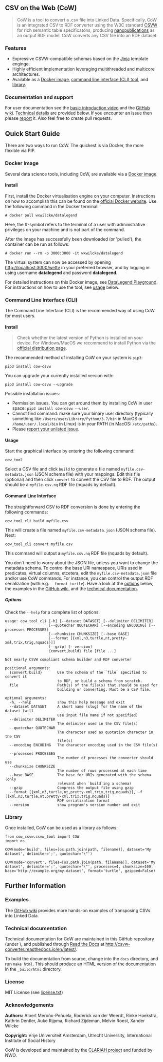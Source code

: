 ## CSV on the Web (CoW)

> CoW is a tool to convert a .csv file into Linked Data. Specifically, CoW is an integrated CSV to RDF converter using the W3C standard [CSVW](https://www.w3.org/TR/tabular-data-primer/) for rich semantic table specificatons, producing [nanopublications](http://nanopub.org/) as an output RDF model. CoW converts any CSV file into an RDF dataset.



### Features

- Expressive CSVW-compatible schemas based on the [Jinja](https://github.com/pallets/jinja) template enginge.
- Highly efficient implementation leveraging multithreaded and multicore architectures.
- Available as a [Docker image](#docker-image), [command line interface (CLI) tool](command-line-interface), and [library](#library).

### Documentation and support
For user documentation see the [basic introduction video](https://t.co/SDWC3NhWZf) and the  [GitHub wiki](https://github.com/clariah/cow/wiki/). [Technical details](#technical-details) are provided below. If you encounter an issue then please [report](https://github.com/CLARIAH/COW/issues/new/choose) it. Also feel free to create pull requests.

## Quick Start Guide

There are two ways to run CoW. The quickest is via Docker, the more flexible via PIP.

### Docker Image

Several data science tools, including CoW, are available via a [Docker image](https://github.com/CLARIAH/datalegendtools).

#### Install

First, install the Docker virtualisation engine on your computer. Instructions on how to accomplish this can be found on the [official Docker website](https://docs.docker.com/get-docker). Use the following command in the Docker terminal:

```
# docker pull wxwilcke/datalegend
```
Here, the #-symbol refers to the terminal of a user with administrative privileges on your machine and is not part of the command.

After the image has successfully been downloaded (or 'pulled'), the container can be run as follows:

```
# docker run --rm -p 3000:3000 -it wxwilcke/datalegend
```
The virtual system can now be accessed by opening [http://localhost:3000/wetty](http://localhost:3000/wetty) in your preferred browser, and by logging in using username **datalegend** and password **datalegend**.

For detailed instructions on this Docker image, see [DataLegend Playground](https://github.com/CLARIAH/datalegendtools). For instructions on how to use the tool, see  [usage](#usage) below.



### Command Line Interface (CLI)

The Command Line Interface (CLI) is the recommended way of using CoW for most users.

#### Install

> Check whether the latest version of Python is installed on your device. For Windows/MacOS we recommend to install Python via the [official distribution page](https://www.python.org/downloads/).

The recommended method of installing CoW on your system is `pip3`:

```
pip3 install cow-csvw
```

You can upgrade your currently installed version with:

```
pip3 install cow-csvw --upgrade
```

Possible installation issues:

- Permission issues. You can get around them by installing CoW in user space: `pip3 install cow-csvw --user`. 
- Cannot find command: make sure your binary user directory (typically something like `/Users/user/Library/Python/3.7/bin` in MacOS or `/home/user/.local/bin` in Linux) is in your PATH (in MacOS: `/etc/paths`).
- Please [report your unlisted issue](https://github.com/CLARIAH/CoW/issues/new).

#### Usage

Start the graphical interface by entering the following command:

```
cow_tool
```

Select a CSV file and click `build` to generate a file named `myfile.csv-metadata.json` (JSON schema file) with your mappings. Edit this file (optional) and then click `convert` to convert the CSV file to RDF. The output should be a `myfile.csv.nq` RDF file (nquads by default).

#### Command Line Interface

The straightforward CSV to RDF conversion is done by entering the following commands:

```
cow_tool_cli build myfile.csv
```

This will create a file named `myfile.csv-metadata.json` (JSON schema file). Next:

```
cow_tool_cli convert myfile.csv
```
This command will output a `myfile.csv.nq` RDF file (nquads by default).

You don't need to worry about the JSON file, unless you want to change the metadata schema. To control the base URI namespace, URIs used in predicates, virtual columns, etcetera, edit the `myfile.csv-metadata.json` file and/or use CoW commands. For instance, you can control the output RDF serialization (with e.g. ``--format turtle``). Have a look at the [options](#options) below, the examples in the [GitHub wiki](https://github.com/CLARIAH/CoW/wiki), and the [technical documentation](http://csvw-converter.readthedocs.io/en/latest/).

##### Options

Check the ``--help`` for a complete list of options:

```
usage: cow_tool_cli [-h] [--dataset DATASET] [--delimiter DELIMITER]
                    [--quotechar QUOTECHAR] [--encoding ENCODING] [--processes PROCESSES]
                    [--chunksize CHUNKSIZE] [--base BASE]
                    [--format [{xml,n3,turtle,nt,pretty-xml,trix,trig,nquads}]]
                    [--gzip] [--version]
                    {convert,build} file [file ...]

Not nearly CSVW compliant schema builder and RDF converter

positional arguments:
  {convert,build}       Use the schema of the `file` specified to convert it
                        to RDF, or build a schema from scratch.
  file                  Path(s) of the file(s) that should be used for
                        building or converting. Must be a CSV file.

optional arguments:
  -h, --help            show this help message and exit
  --dataset DATASET     A short name (slug) for the name of the dataset (will
                        use input file name if not specified)
  --delimiter DELIMITER
                        The delimiter used in the CSV file(s)
  --quotechar QUOTECHAR
                        The character used as quotation character in the CSV
                        file(s)
  --encoding ENCODING   The character encoding used in the CSV file(s)

  --processes PROCESSES
                        The number of processes the converter should use
  --chunksize CHUNKSIZE
                        The number of rows processed at each time
  --base BASE           The base for URIs generated with the schema (only
                        relevant when `build`ing a schema)
  --gzip 				Compress the output file using gzip
  --format [{xml,n3,turtle,nt,pretty-xml,trix,trig,nquads}], -f [{xml,n3,turtle,nt,pretty-xml,trix,trig,nquads}]
                        RDF serialization format
  --version             show program's version number and exit
```



### Library

Once installed, CoW can be used as a library as follows:

```
from cow_csvw.csvw_tool import COW
import os

COW(mode='build', files=[os.path.join(path, filename)], dataset='My dataset', delimiter=';', quotechar='\"')

COW(mode='convert', files=[os.path.join(path, filename)], dataset='My dataset', delimiter=';', quotechar='\"', processes=4, chunksize=100, base='http://example.org/my-dataset', format='turtle', gzipped=False)
```



## Further Information

### Examples

The [GitHub wiki](https://github.com/CLARIAH/COW/wiki) provides more hands-on examples of transposing CSVs into Linked Data.

### Technical documentation

Technical documentation for CoW are maintained in this GitHub repository (under <docs>), and published through [Read the Docs](http://readthedocs.org) at <http://csvw-converter.readthedocs.io/en/latest/>.

To build the documentation from source, change into the `docs` directory, and run `make html`. This should produce an HTML version of the documentation in the `_build/html` directory.

### License

MIT License (see [license.txt](license.txt))

### Acknowledgements

**Authors:**    Albert Meroño-Peñuela, Roderick van der Weerdt, Rinke Hoekstra, Kathrin Dentler, Auke Rijpma, Richard Zijdeman, Melvin Roest, Xander Wilcke

**Copyright:**  Vrije Universiteit Amsterdam, Utrecht University, International Institute of Social History


CoW is developed and maintained by the [CLARIAH project](https://www.clariah.nl) and funded by NWO.
